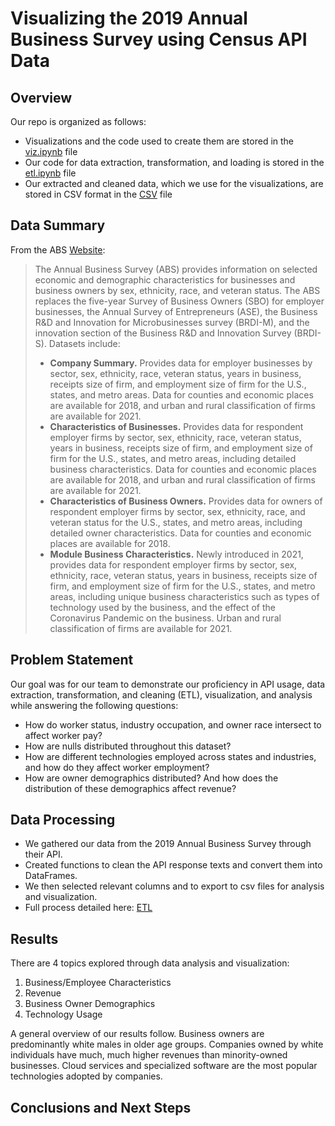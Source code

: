 # Visualizing the 2019 Annual Business Survey using Census API Data
## Overview
Our repo is organized as follows:
- Visualizations and the code used to create them are stored in the [viz.ipynb](https://github.com/CMatador/asmt-8/blob/master/viz.ipynb) file
- Our code for data extraction, transformation, and loading is stored in the [etl.ipynb](https://github.com/CMatador/asmt-8/blob/master/etl.ipynb) file
- Our extracted and cleaned data, which we use for the visualizations, are stored in CSV format in the [CSV](https://github.com/CMatador/asmt-8/tree/master/CSV) file

## Data Summary
From the ABS [Website](https://www.census.gov/data/developers/data-sets/abs.2019.html): 
> The Annual Business Survey (ABS) provides information on selected economic and demographic characteristics for businesses and business owners by sex, ethnicity, race, and veteran status. The ABS replaces the five-year Survey of Business Owners (SBO) for employer businesses, the Annual Survey of Entrepreneurs (ASE), the Business R&D and Innovation for Microbusinesses survey (BRDI-M), and the innovation section of the Business R&D and Innovation Survey (BRDI-S).
> Datasets include:
>- **Company Summary.** Provides data for employer businesses by sector, sex, ethnicity, race, veteran status, years in business, receipts size of firm, and employment size of firm for the U.S., states, and metro areas. Data for counties and economic places are available for 2018, and urban and rural classification of firms are available for 2021.
>- **Characteristics of Businesses.** Provides data for respondent employer firms by sector, sex, ethnicity, race, veteran status, years in business, receipts size of firm, and employment size of firm for the U.S., states, and metro areas, including detailed business characteristics. Data for counties and economic places are available for 2018, and urban and rural classification of firms are available for 2021.
>- **Characteristics of Business Owners.** Provides data for owners of respondent employer firms by sector, sex, ethnicity, race, and veteran status for the U.S., states, and metro areas, including detailed owner characteristics. Data for counties and economic places are available for 2018.
>- **Module Business Characteristics.** Newly introduced in 2021, provides data for respondent employer firms by sector, sex, ethnicity, race, veteran status, years in business, receipts size of firm, and employment size of firm for the U.S., states, and metro areas, including unique business characteristics such as types of technology used by the business, and the effect of the Coronavirus Pandemic on the business. Urban and rural classification of firms are available for 2021.

<!-- I think here we should add a link to the API variable descriptions as well as maybe the code from the ETL where we change variable names -->

## Problem Statement
Our goal was for our team to demonstrate our proficiency in API usage, data extraction, transformation, and cleaning (ETL), visualization, and analysis while answering the following questions:
- How do worker status, industry occupation, and owner race intersect to affect worker pay? 
- How are nulls distributed throughout this dataset?
- How are different technologies employed across states and industries, and how do they affect worker employment?
- How are owner demographics distributed? And how does the distribution of these demographics affect revenue?

## Data Processing
- We gathered our data from the 2019 Annual Business Survey through their API.
- Created functions to clean the API response texts and convert them into DataFrames.
- We then selected relevant columns and to export to csv files for analysis and visualization.
- Full process detailed here: [ETL](https://github.com/CMatador/asmt-8/blob/master/etl.ipynb)

## Results
There are 4 topics explored through data analysis and visualization:

  1. Business/Employee Characteristics
  2. Revenue
  3. Business Owner Demographics
  4. Technology Usage
  
A general overview of our results follow. Business owners are predominantly white males in older age groups. Companies owned by white individuals have much, much higher revenues than minority-owned businesses. Cloud services and specialized software are the most popular technologies adopted by companies. 

## Conclusions and Next Steps
